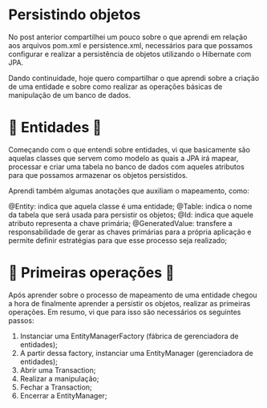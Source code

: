 # Persistindo objetos

No post anterior compartilhei um pouco sobre o que aprendi em relação aos arquivos pom.xml e persistence.xml, necessários para que possamos configurar e realizar a persistência de objetos utilizando o Hibernate com JPA.

Dando continuidade, hoje quero compartilhar o que aprendi sobre a criação de uma entidade e sobre como realizar as operações básicas de manipulação de um banco de dados.

# 🔰 Entidades 🔰

Começando com o que entendi sobre entidades, vi que basicamente são aquelas classes que servem como modelo as quais a JPA irá mapear, processar e criar uma tabela no banco de dados com aqueles atributos para que possamos armazenar os objetos persistidos.

Aprendi também algumas anotações que auxiliam o mapeamento, como:

@Entity: indica que aquela classe é uma entidade;
@Table: indica o nome da tabela que será usada para persistir os objetos;
@Id: indica que aquele atributo representa a chave primária;
@GeneratedValue: transfere a responsabilidade de gerar as chaves primárias para a própria aplicação e permite definir estratégias para que esse processo seja realizado;

# 🔰 Primeiras operações 🔰

Após aprender sobre o processo de mapeamento de uma entidade chegou a hora de finalmente aprender a persistir os objetos, realizar as primeiras operações. Em resumo, vi que para isso são necessários os seguintes passos:

1. Instanciar uma EntityManagerFactory (fábrica de gerenciadora de entidades);
2.  A partir dessa factory, instanciar uma EntityManager (gerenciadora de entidades);
3. Abrir uma Transaction;
4. Realizar a manipulação;
5. Fechar a Transaction;
6. Encerrar a EntityManager;
